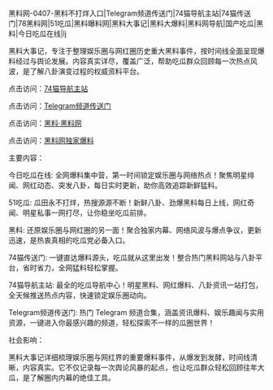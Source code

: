 #
黑料网-0407-黑料不打烊入口|Telegram频道传送门|74猫导航主站|74猫传送门|78黑料网|51吃瓜|黑料曝料网|黑料大事记|黑料大爆料|黑料网导航|国产吃瓜|黑料|今日吃瓜在线|lj

黑料大事记，专注于整理娱乐圈与网红圈历史重大黑料事件，按时间线全面呈现爆料经过与舆论发展。内容真实详尽，覆盖广泛，帮助吃瓜群众回顾每一次热点风波，是了解八卦演变过程的权威资料平台。


点击访问：<a href="https://74mao.com/">74猫导航主站</a>

点击访问：<a href="https://74mao.com/">Telegram频道传送门</a>

点击访问：<a href="https://haef.pages.dev/">黑料·黑料网</a>

点击访问：<a href="https://ert-6he.pages.dev/">黑料网独家爆料</a>


主要内容：

今日吃瓜在线: 全网爆料集中营，第一时间锁定娱乐圈与网络热点！聚焦明星绯闻、网红动态、突发八卦，每日实时更新，助你高效追踪新鲜猛料。

 51吃瓜: 瓜田永不打烊，热搜源源不断！新鲜八卦、劲爆黑料每日上线，网红奇闻、明星私事一网打尽，让你稳坐吃瓜前排。

 黑料:  还原娱乐圈与网红圈的另一面！聚合独家内幕、网络风波与爆点争议，更新迅速，是热衷真相的吃瓜党必备入口。

 74猫传送门:  一键直达爆料源头，吃瓜就从这里出发！整合热门黑料网站与八卦平台，省时省力，全网猛料轻松掌握。

 74猫导航主站:  最全的吃瓜导航中心！明星黑料、网红爆料、八卦资讯一站打包，全天候推送热点内容，快速锁定娱乐圈动向。

 Telegram频道传送门:  热门 Telegram 频道合集，涵盖资讯爆料、娱乐趣闻与实用资源，一键进入你最感兴趣的频道，轻松探索不一样的瓜圈世界！

社会影响：

黑料大事记详细梳理娱乐圈与网红界的重要爆料事件，从爆发到发酵，时间线清晰，内容真实。它不仅记录每一次舆论风暴的起点，也让吃瓜群众轻松回顾往年大瓜，是了解圈内内幕的绝佳工具。

<span style="display:none;">[Canonical link](https://github.com/yh9998/1435 ）</span>
